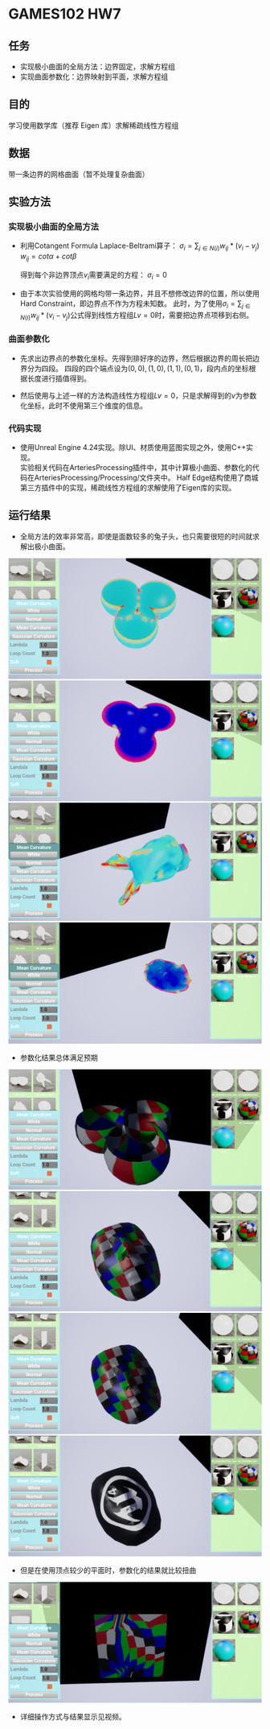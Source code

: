 # GAMES102 HW7 
 
## 任务 
 
- 实现极小曲面的全局方法：边界固定，求解方程组 
- 实现曲面参数化：边界映射到平面，求解方程组 
 
## 目的 
 
学习使用数学库（推荐 Eigen 库）求解稀疏线性方程组 
 
## 数据 

带一条边界的网格曲面（暂不处理复杂曲面） 
 
 
## 实验方法 
 
### 实现极小曲面的全局方法 
 
- 利用Cotangent Formula Laplace-Beltrami算子：
  $\sigma_i=\sum_{j \in N(i)}{w_{ij}*(v_i-v_j)}$
  $w_{ij}=cot\alpha+cot\beta$
  
  得到每个非边界顶点$v_i$需要满足的方程：
  $\sigma_i=0$
 
- 由于本次实验使用的网格均带一条边界，并且不想修改边界的位置，所以使用Hard Constraint，即边界点不作为方程未知数。 
  此时，为了使用$\sigma_i=\sum_{j \in N(i)}{w_{ij}*(v_i-v_j)}$公式得到线性方程组$Lv=0$时，需要把边界点项移到右侧。 
  
### 曲面参数化 

- 先求出边界点的参数化坐标。先得到排好序的边界，然后根据边界的周长把边界分为四段。
  四段的四个端点设为$(0,0),(1,0),(1,1),(0,1)$，段内点的坐标根据长度进行插值得到。

- 然后使用与上述一样的方法构造线性方程组$Lv=0$，只是求解得到的$v$为参数化坐标，此时不使用第三个维度的信息。
 
### 代码实现 
   
- 使用Unreal Engine 4.24实现。除UI、材质使用蓝图实现之外，使用C++实现。  
  实验相关代码在ArteriesProcessing插件中，其中计算极小曲面、参数化的代码在ArteriesProcessing/Processing/文件夹中。 
  Half Edge结构使用了商城第三方插件中的实现，稀疏线性方程组的求解使用了Eigen库的实现。 
 
## 运行结果 
 
- 全局方法的效率非常高，即使是面数较多的兔子头，也只需要很短的时间就求解出极小曲面。 
 
![Fig0](./Figures/Figure-Ball0.PNG) 
![Fig1](./Figures/Figure-Ball1.PNG) 
![Fig2](./Figures/Figure-Rabbit0.PNG) 
![Fig3](./Figures/Figure-Rabbit1.PNG) 
 
- 参数化结果总体满足预期

![Fig4](./Figures/Figure-Ball2.PNG) 
![Fig5](./Figures/Figure-Face0.PNG) 
![Fig6](./Figures/Figure-Face1.PNG) 
![Fig7](./Figures/Figure-Face2.PNG) 

- 但是在使用顶点较少的平面时，参数化的结果就比较扭曲

![Fig8](./Figures/Figure-Plane0.PNG) 
 
- 详细操作方式与结果显示见视频。 
